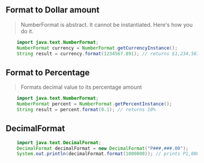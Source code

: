 ## Format to Dollar amount
> NumberFormat is abstract. It cannot be instantiated. Here's how you do it.
```java
    import java.text.NumberFormat;
    NumberFormat currency = NumberFormat.getCurrencyInstance();
    String result = currency.format(1234567.891); // returns $1,234,567,89    
```

## Format to Percentage
> Formats decimal value to its percentage amount
```java
    import java.text.NumberFormat;
    NumberFormat percent = NumberFormat.getPercentInstance();
    String result = percent.format(0.1); // returns 10%
```

## DecimalFormat
```java
    import java.text.DecimalFormat;
    DecimalFormat decimalFormat = new DecimalFormat("P###,###.00");
    System.out.println(decimalFormat.format(1000000)); // prints P1,000,000.00
```
